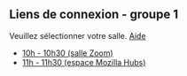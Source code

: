 ## Liens de connexion - groupe 1

Veuillez sélectionner votre salle. <a href='/' target='_blank'>Aide</a>

- <a id="one" class="button" href='https://mines-paristech.zoom.us/my/amphi107' target='_blank'>10h - 10h30 (salle Zoom)</a>
- <a id="two" class="button" href='' target='_blank'>11h - 11h30 (espace Mozilla Hubs)</a>
